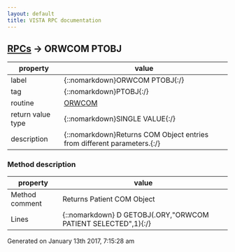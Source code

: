 ```yaml
---
layout: default
title: VISTA RPC documentation
---
```




## [RPCs](TableOfContent.md) &#8594; ORWCOM PTOBJ 

 property | value 
--- | --- 
 label | {::nomarkdown}ORWCOM PTOBJ{:/}
 tag | {::nomarkdown}PTOBJ{:/}
 routine | [ORWCOM](http://code.osehra.org/dox/Routine_ORWCOM_source.html)
 return value type | {::nomarkdown}SINGLE VALUE{:/}
 description | {::nomarkdown}Returns COM Object entries from  different parameters.{:/}


### Method description

 property | value 
 --- | --- 
 Method comment | Returns Patient COM Object
 Lines | {::nomarkdown} D GETOBJ(.ORY,"ORWCOM PATIENT SELECTED",1){:/}




 Generated on January 13th 2017, 7:15:28 am